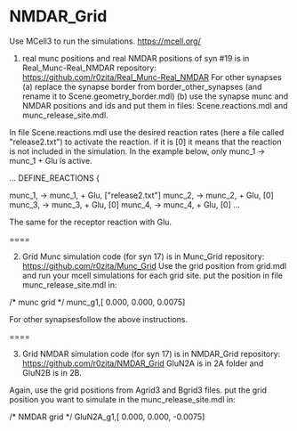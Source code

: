 # NMDAR_Grid

Use MCell3 to run the simulations.
https://mcell.org/

1. real munc positions and real NMDAR positions of syn #19 is in Real_Munc-Real_NMDAR repository: https://github.com/r0zita/Real_Munc-Real_NMDAR
For other synapses (a) replace the synapse border from border_other_synapses (and rename it to Scene.geometry_border.mdl)
(b) use the synapse munc and NMDAR positions and ids and put them in files:
Scene.reactions.mdl and munc_release_site.mdl.

In file Scene.reactions.mdl use the desired reaction rates (here a file called "release2.txt")  to activate the reaction. if it is [0] it means that the reaction is not included in the simulation. In the example below, only  munc_1 -> munc_1 + Glu is active.

...
DEFINE_REACTIONS {

munc_1, -> munc_1, + Glu, ["release2.txt"]
munc_2, -> munc_2, + Glu, [0] 
munc_3, -> munc_3, + Glu, [0] 
munc_4, -> munc_4, + Glu, [0] 
...

The same for the receptor reaction with Glu.

====

2. Grid Munc simulation code (for syn 17) is in Munc_Grid repository: https://github.com/r0zita/Munc_Grid
Use the grid position from grid.mdl and run your mcell simulations for each grid site.
put the position in file munc_release_site.mdl in:

/* munc grid */ 
munc_g1,[ 0.000, 0.000, 0.0075]

For other synapsesfollow the above instructions.

====

3. Grid NMDAR simulation code (for syn 17) is in NMDAR_Grid repository: https://github.com/r0zita/NMDAR_Grid
GluN2A is in 2A folder and GluN2B is in 2B.

Again, use the grid positions from Agrid3 and Bgrid3 files.
put the grid position you want to simulate in the munc_release_site.mdl in:

/* NMDAR grid */ 
GluN2A_g1,[ 0.000, 0.000, -0.0075]


